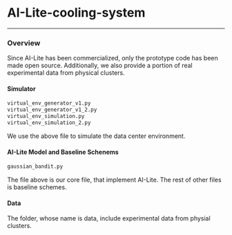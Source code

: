 # AI-Lite-cooling-system  

---

### Overview
Since AI-Lite has been commercialized, only the prototype code has been made open source. Additionally, we also provide a portion of real experimental data from physical clusters.
#### Simulator
```python
virtual_env_generator_v1.py
virtual_env_generator_v1_2.py
virtual_env_simulation.py
virtual_env_simulation_2.py
```
We use the above file to simulate the data center environment.
#### AI-Lite Model and Baseline Schenems
```python
gaussian_bandit.py
```
The file above is our core file, that implement AI-Lite. The rest of other files is baseline schemes.
#### Data
The folder, whose name is data, include experimental data from physial clusters.





